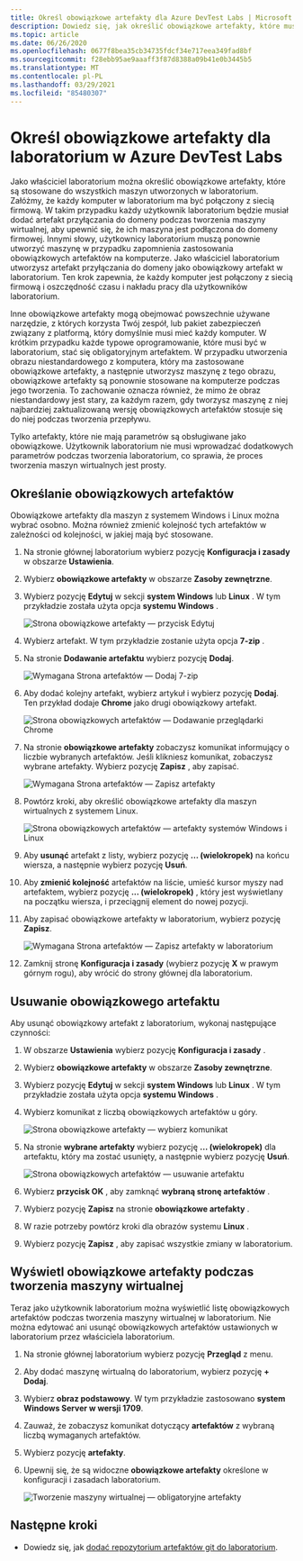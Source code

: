 ```yaml
---
title: Określ obowiązkowe artefakty dla Azure DevTest Labs | Microsoft Docs
description: Dowiedz się, jak określić obowiązkowe artefakty, które muszą zostać zainstalowane przed zainstalowaniem artefaktów wybranych przez użytkownika na maszynach wirtualnych w środowisku laboratoryjnym.
ms.topic: article
ms.date: 06/26/2020
ms.openlocfilehash: 0677f8bea35cb34735fdcf34e717eea349fad8bf
ms.sourcegitcommit: f28ebb95ae9aaaff3f87d8388a09b41e0b3445b5
ms.translationtype: MT
ms.contentlocale: pl-PL
ms.lasthandoff: 03/29/2021
ms.locfileid: "85480307"
---
```

# <a name="specify-mandatory-artifacts-for-your-lab-in-azure-devtest-labs"></a>Określ obowiązkowe artefakty dla laboratorium w Azure DevTest Labs
Jako właściciel laboratorium można określić obowiązkowe artefakty, które są stosowane do wszystkich maszyn utworzonych w laboratorium. Załóżmy, że każdy komputer w laboratorium ma być połączony z siecią firmową. W takim przypadku każdy użytkownik laboratorium będzie musiał dodać artefakt przyłączania do domeny podczas tworzenia maszyny wirtualnej, aby upewnić się, że ich maszyna jest podłączona do domeny firmowej. Innymi słowy, użytkownicy laboratorium muszą ponownie utworzyć maszynę w przypadku zapomnienia zastosowania obowiązkowych artefaktów na komputerze. Jako właściciel laboratorium utworzysz artefakt przyłączania do domeny jako obowiązkowy artefakt w laboratorium. Ten krok zapewnia, że każdy komputer jest połączony z siecią firmową i oszczędność czasu i nakładu pracy dla użytkowników laboratorium.
 
Inne obowiązkowe artefakty mogą obejmować powszechnie używane narzędzie, z których korzysta Twój zespół, lub pakiet zabezpieczeń związany z platformą, który domyślnie musi mieć każdy komputer. W krótkim przypadku każde typowe oprogramowanie, które musi być w laboratorium, stać się obligatoryjnym artefaktem. W przypadku utworzenia obrazu niestandardowego z komputera, który ma zastosowane obowiązkowe artefakty, a następnie utworzysz maszynę z tego obrazu, obowiązkowe artefakty są ponownie stosowane na komputerze podczas jego tworzenia. To zachowanie oznacza również, że mimo że obraz niestandardowy jest stary, za każdym razem, gdy tworzysz maszynę z niej najbardziej zaktualizowaną wersję obowiązkowych artefaktów stosuje się do niej podczas tworzenia przepływu. 
 
Tylko artefakty, które nie mają parametrów są obsługiwane jako obowiązkowe. Użytkownik laboratorium nie musi wprowadzać dodatkowych parametrów podczas tworzenia laboratorium, co sprawia, że proces tworzenia maszyn wirtualnych jest prosty. 

## <a name="specify-mandatory-artifacts"></a>Określanie obowiązkowych artefaktów
Obowiązkowe artefakty dla maszyn z systemem Windows i Linux można wybrać osobno. Można również zmienić kolejność tych artefaktów w zależności od kolejności, w jakiej mają być stosowane. 

1. Na stronie głównej laboratorium wybierz pozycję **Konfiguracja i zasady** w obszarze **Ustawienia**. 
3. Wybierz **obowiązkowe artefakty** w obszarze **Zasoby zewnętrzne**. 
4. Wybierz pozycję **Edytuj** w sekcji **system Windows** lub **Linux** . W tym przykładzie została użyta opcja **systemu Windows** . 

    ![Strona obowiązkowe artefakty — przycisk Edytuj](media/devtest-lab-mandatory-artifacts/mandatory-artifacts-edit-button.png)
4. Wybierz artefakt. W tym przykładzie zostanie użyta opcja **7-zip** . 
5. Na stronie **Dodawanie artefaktu** wybierz pozycję **Dodaj**. 

    ![Wymagana Strona artefaktów — Dodaj 7-zip](media/devtest-lab-mandatory-artifacts/add-seven-zip.png)
6. Aby dodać kolejny artefakt, wybierz artykuł i wybierz pozycję **Dodaj**. Ten przykład dodaje **Chrome** jako drugi obowiązkowy artefakt.

    ![Strona obowiązkowych artefaktów — Dodawanie przeglądarki Chrome](media/devtest-lab-mandatory-artifacts/add-chrome.png)
7. Na stronie **obowiązkowe artefakty** zobaczysz komunikat informujący o liczbie wybranych artefaktów. Jeśli klikniesz komunikat, zobaczysz wybrane artefakty. Wybierz pozycję **Zapisz** , aby zapisać. 

    ![Wymagana Strona artefaktów — Zapisz artefakty](media/devtest-lab-mandatory-artifacts/save-artifacts.png)
8. Powtórz kroki, aby określić obowiązkowe artefakty dla maszyn wirtualnych z systemem Linux. 
    
    ![Strona obowiązkowych artefaktów — artefakty systemów Windows i Linux](media/devtest-lab-mandatory-artifacts/windows-linux-artifacts.png)
9. Aby **usunąć** artefakt z listy, wybierz pozycję **... (wielokropek)** na końcu wiersza, a następnie wybierz pozycję **Usuń**. 
10. Aby **zmienić kolejność** artefaktów na liście, umieść kursor myszy nad artefaktem, wybierz pozycję **... (wielokropek)** , który jest wyświetlany na początku wiersza, i przeciągnij element do nowej pozycji. 
11. Aby zapisać obowiązkowe artefakty w laboratorium, wybierz pozycję **Zapisz**. 

    ![Wymagana Strona artefaktów — Zapisz artefakty w laboratorium](media/devtest-lab-mandatory-artifacts/save-to-lab.png)
12. Zamknij stronę **Konfiguracja i zasady** (wybierz pozycję **X** w prawym górnym rogu), aby wrócić do strony głównej dla laboratorium.  

## <a name="delete-a-mandatory-artifact"></a>Usuwanie obowiązkowego artefaktu
Aby usunąć obowiązkowy artefakt z laboratorium, wykonaj następujące czynności: 

1. W obszarze **Ustawienia** wybierz pozycję **Konfiguracja i zasady** . 
2. Wybierz **obowiązkowe artefakty** w obszarze **Zasoby zewnętrzne**. 
3. Wybierz pozycję **Edytuj** w sekcji **system Windows** lub **Linux** . W tym przykładzie została użyta opcja **systemu Windows** . 
4. Wybierz komunikat z liczbą obowiązkowych artefaktów u góry. 

    ![Strona obowiązkowe artefakty — wybierz komunikat](media/devtest-lab-mandatory-artifacts/select-message-artifacts.png)
5. Na stronie **wybrane artefakty** wybierz pozycję **... (wielokropek)** dla artefaktu, który ma zostać usunięty, a następnie wybierz pozycję **Usuń**. 
    
    ![Strona obowiązkowych artefaktów — usuwanie artefaktu](media/devtest-lab-mandatory-artifacts/remove-artifact.png)
6. Wybierz **przycisk OK** , aby zamknąć **wybraną stronę artefaktów** . 
7. Wybierz pozycję **Zapisz** na stronie **obowiązkowe artefakty** .
8. W razie potrzeby powtórz kroki dla obrazów systemu **Linux** . 
9. Wybierz pozycję **Zapisz** , aby zapisać wszystkie zmiany w laboratorium. 

## <a name="view-mandatory-artifacts-when-creating-a-vm"></a>Wyświetl obowiązkowe artefakty podczas tworzenia maszyny wirtualnej
Teraz jako użytkownik laboratorium można wyświetlić listę obowiązkowych artefaktów podczas tworzenia maszyny wirtualnej w laboratorium. Nie można edytować ani usunąć obowiązkowych artefaktów ustawionych w laboratorium przez właściciela laboratorium.

1. Na stronie głównej laboratorium wybierz pozycję **Przegląd** z menu.
2. Aby dodać maszynę wirtualną do laboratorium, wybierz pozycję **+ Dodaj**. 
3. Wybierz **obraz podstawowy**. W tym przykładzie zastosowano **system Windows Server w wersji 1709**.
4. Zauważ, że zobaczysz komunikat dotyczący **artefaktów** z wybraną liczbą wymaganych artefaktów. 
5. Wybierz pozycję **artefakty**. 
6. Upewnij się, że są widoczne **obowiązkowe artefakty** określone w konfiguracji i zasadach laboratorium. 

    ![Tworzenie maszyny wirtualnej — obligatoryjne artefakty](media/devtest-lab-mandatory-artifacts/create-vm-artifacts.png)

## <a name="next-steps"></a>Następne kroki
* Dowiedz się, jak [dodać repozytorium artefaktów git do laboratorium](devtest-lab-add-artifact-repo.md).

